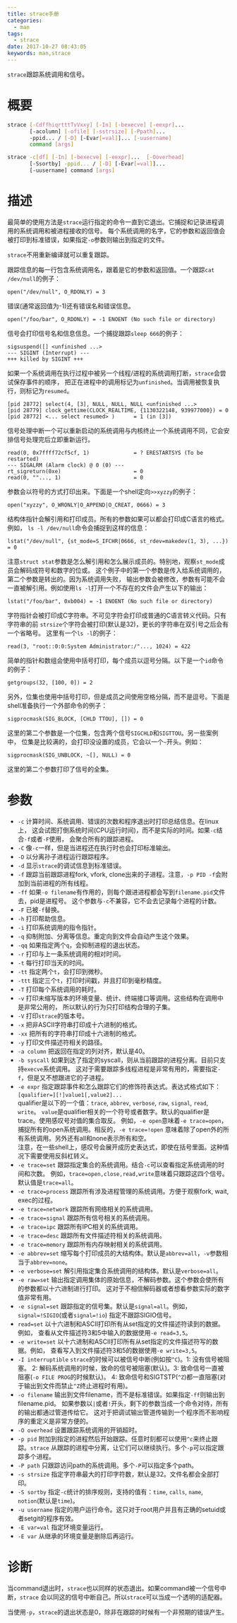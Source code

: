 ```yaml
---
title: strace手册
categories:
  - man
tags:
  - strace
date: 2017-10-27 08:43:05
keywords: man,strace
---
```


`strace`跟踪系统调用和信号。
<!-- more -->
# 概要
```bash
strace [-CdffhiqrtttTvVxxy] [-In] [-bexecve] [-eexpr]...  
       [-acolumn] [-ofile] [-sstrsize] [-Ppath]... 
       -ppid... / [-D] [-Evar[=val]]... [-uusername] 
       command [args]

strace -c[df] [-In] [-bexecve] [-eexpr]...  [-Ooverhead] 
       [-Ssortby] -ppid... / [-D] [-Evar[=val]]... 
       [-uusername] command [args]
```


# 描述
最简单的使用方法是`strace`运行指定的命令一直到它退出。它捕捉和记录进程调用的系统调用和被进程接收的信号。
每个系统调用的名字，它的参数和返回值会被打印到标准错误，如果指定`-o`参数则输出到指定的文件。

`strace`不用重新编译就可以重复跟踪。

跟踪信息的每一行包含系统调用名，跟着是它的参数和返回值。一个跟踪`cat /dev/null`的例子：
```
open("/dev/null", O_RDONLY) = 3
```

错误(通常返回值为-1)还有错误名和错误信息。
```
open("/foo/bar", O_RDONLY) = -1 ENOENT (No such file or directory)
```

信号会打印信号名和信息信息。一个捕捉跟踪`sleep 666`的例子：
```
sigsuspend([] <unfinished ...>
--- SIGINT (Interrupt) ---
+++ killed by SIGINT +++
```

如果一个系统调用在执行过程中被另一个线程/进程的系统调用打断，`strace`会尝试保存事件的顺序，
把正在进程中的调用标记为`unfinished`。当调用被恢复执行，则标记为`resumed`。
```
[pid 28772] select(4, [3], NULL, NULL, NULL <unfinished ...>
[pid 28779] clock_gettime(CLOCK_REALTIME, {1130322148, 939977000}) = 0
[pid 28772] <... select resumed> )      = 1 (in [3])
```

信号处理中断一个可以重新启动的系统调用与内核终止一个系统调用不同，它会安排信号处理完后立即重新运行。
```
read(0, 0x7ffff72cf5cf, 1)              = ? ERESTARTSYS (To be restarted)
--- SIGALRM (Alarm clock) @ 0 (0) ---
rt_sigreturn(0xe)                       = 0
read(0, ""..., 1)                       = 0
```

参数会以符号的方式打印出来。下面是一个shell定向`>>xyzzy`的例子：
```
open("xyzzy", O_WRONLY|O_APPEND|O_CREAT, 0666) = 3
```

结构体指针会解引用和打印成员。所有的参数如果可以都会打印成C语言的格式。例如，
`ls -l /dev/null`命令会捕捉到这样的信息：
```
lstat("/dev/null", {st_mode=S_IFCHR|0666, st_rdev=makedev(1, 3), ...}) = 0
```
注意`struct stat`参数是怎么解引用和怎么展示成员的。特别地，观察`st_mode`成员会解码成符号和数字的位或。
这个例子中的第一个参数是传入给系统调用的，第二个参数是转出的。因为系统调用失败，
输出参数会被修改，参数有可能不会一直被解引用。例如使用`ls -l`打开一个不存在的文件会产生以下的输出：
```
lstat("/foo/bar", 0xb004) = -1 ENOENT (No such file or directory)
```

字符指针会被打印成C字符串。不可见字符会打印成普通的C语言转义代码。只有字符串的前
`strsize`个字符会被打印(默认是32)，更长的字符串在双引号之后会有一个省略号。
这里有一个`ls -l`的例子：
```
read(3, "root::0:0:System Administrator:/"..., 1024) = 422
```

简单的指针和数组会使用中括号打印，每个成员以逗号分隔。以下是一个`id`命令的例子：
```
getgroups(32, [100, 0]) = 2
```

另外，位集也使用中括号打印，但是成员之间使用空格分隔，而不是逗号。下面是shell准备执行一个外部命令的例子：
```
sigprocmask(SIG_BLOCK, [CHLD TTOU], []) = 0
```
这里的第二个参数是一个位集，包含两个信号`SIGCHLD`和`SIGTTOU`。另一些案例中，
位集是比较满的，会打印没设置的成员，它会以一个`~`开头。例如：
```
sigprocmask(SIG_UNBLOCK, ~[], NULL) = 0
```
这里的第二个参数打印了信号的全集。


# 参数
- `-c` 计算时间、系统调用、错误的次数和程序退出时打印总结信息。在linux上，
  这会试图打倒系统时间(CPU运行时间)，而不是实际的时间。如果`-c`结合`-f`或者`-F`使用，
  会聚合所有的跟踪进程。
- `-C` 像`-c`一样，但是当进程还在执行时也会打印标准输出。
- `-D` 以分离孙子进程运行跟踪程序。
- `-d` 显示`strace`的调试信息到标准错误。
- `-f` 跟踪当前跟踪进程fork, vfork, clone出来的子进程。注意，`-p PID -f`会附加到当前进程的所有线程。
- `-ff` 如果`-o filename`有作用的，则每个跟进进程都会写到`filename.pid`文件去，pid是进程号。
  这个参数与`-c`不兼容，它不会去记录每个进程的计数。
- `-F` 已被`-f`替换。
- `-h` 打印帮助信息。
- `-i` 打印系统调用的指令指针。 
- `-q` 抑制附加、分离等信息。重定向到文件会自动产生这个效果。
- `-qq` 如果指定两个`q`，会抑制进程的退出状态。
- `-r` 打印与上一条系统调用的相对时间。 
- `-t` 每行打印当天的时间。
- `-tt` 指定两个`t`，会打印到微秒。
- `-ttt` 指定三个`t`，打印时间戳，并且打印到毫秒精度。
- `-T` 打印每个系统调用的耗时。
- `-v` 打印未缩写版本的环境变量、统计、终端接口等调用。这些结构在调用中是非常公用的，
  所以默认的行为只打印结构合理的子集。
- `-V` 打印`strace`的版本号。
- `-x` 把非ASCII字符串打印成十六进制的格式。
- `-xx` 把所有的字符串打印成十六进制的格式。
- `-y` 打印文件描述符相关的路径。
- `-a column` 把返回在指定的列对齐，默认是40。
- `-b syscall` 如果到达了指定的syscall，则从当前跟踪的进程分离。目前只支持`execve`系统调用。
  这对于需要跟踪多线程进程是非常有用的，需要指定`-f`，但是又不想跟进它的子进程。
- `-e expr` 指定跟踪事件和怎么跟踪它们的修饰符表达式。表达式格式如下：  
  `[qualifier=][!]value1[,value2]...`  
  qualifier是以下的一个值：`trace`, `abbrev`, `verbose`, `raw`, `signal`, `read`, `write`。
  `value`是qualifier相关的一个符号或者数字。默认的qualifier是trace。使用感叹号对值的集合取反。
  例如，`-e open`意味着`-e trace=open`，捕捉所有的open系统调用。相反的，`-e trace=!open`
  意味着除了open外的所有系统调用。另外还有all和none表示所有和空。  
  注意，在一些shell上，感叹号会展开成历史表达式，即使在括号里面。这种情况下需要使用反斜杠转义。
- `-e trace=set` 跟踪指定集合的系统调用。结合`-c`可以查看指定系统调用的时间和次数。
  例如，`trace=open,close,read,write`意味着只跟踪这四个信号。默认值是`trace=all`。
- `-e trace=process` 跟踪所有涉及进程管理的系统调用。方便于观察fork, wait, exec的过程。
- `-e trace=network` 跟踪所有网络相关的系统调用。
- `-e trace=signal` 跟踪所有信号相关的系统调用。
- `-e trace=ipc` 跟踪所有IPC相关的系统调用。
- `-e trace=desc` 跟踪所有文件描述符相关的系统调用。
- `-e trace=memory` 跟踪所有内存映射相关的系统调用。
- `-e abbrev=set` 缩写每个打印成员的大结构体。默认是`abbrev=all`，`-v`参数相当于`abbrev=none`。
- `-e verbose=set` 解引用指定集合系统调用的结构体。默认是`verbose=all`。
- `-e raw=set` 输出指定调用集体的原始信息，不解码参数。这个参数会使所有的参数都以十六进制进行打印。
  这对于不相信解码器或者想看参数实际的数字值非常有用。
- `-e signal=set` 跟踪指定的信号集。默认是`signal=all`。例如，`signal=!SIGIO`(或者`signal=!io`)
  指定不跟踪SIGIO信号。
- `read=set` 以十六进制和ASCII打印所有从set指定的文件描述符读到的数据。例如，
  查看从文件描述符3和5中输入的数据使用`-e read=3,5`。
- `-e write=set` 以十六进制和ASCII打印所有从set指定的文件描述符写的数据。例如，
  查看写入到文件描述符3和5的数据使用`-e write=3,5`。
- `-I interruptible` `strace`的时候可以被信号中断(例如按`^C`)。1: 没有信号被阻塞。
  2: 解码系统调用的时候，致命的信号被阻塞(默认)。3: 致命信号一直被阻塞(`-o FILE PROG`的时候默认)。
  4: 致命信号和SIGTSTP(`^Z`)都一直阻塞(对于输出到文件而禁止`^Z`终止进程时有用)。
- `-o filename` 输出到文件filename，而不是标准错误。如果指定`-ff`则输出到filename.pid。
  如果参数以`|`或者`!`开头，剩下的参数当成一个命令对待，所有的输出都通过管道传给它。
  这对于把调试输出管道传输到一个程序而不影响程序的重定义是非常方便的。
- `-O overhead` 设置跟踪系统调用的开销超时。
- `-p pid` 附加到指定的进程然后开始跟踪。任意时刻都可以使用`^c`来终止跟踪。`strace`
  从跟踪的进程中分离，让它们可以继续执行。多个`-p`可以指定跟踪多个进程。
- `-P path` 只跟踪访问path的系统调用。多个`-P`可以指定多个path。
- `-s strsize` 指定字符串最大的打印字符数，默认是32。文件名都会全部打印。
- `-S sortby` 指定`-c`统计的排序规则，支持的值有：`time`, `calls`, `name`, `notion`(默认是`time`)。
- `-u username` 指定的用户运行命令。这只对于root用户并且有正确的setuid或者setgit的程序有效。
- `-E var=val` 指定环境变量运行。
- `-E var` 从继承的环境变量是删除后再运行。


# 诊断
当command退出时，`strace`也以同样的状态退出。如果command被一个信号中断，`strace`
会以同这的信号中断自己。所以`strace`可以当成一个透明的适配器。

当使用`-p`，`strace`的退出状态是0，除非在跟踪的时候有一个非预期的错误产生。


